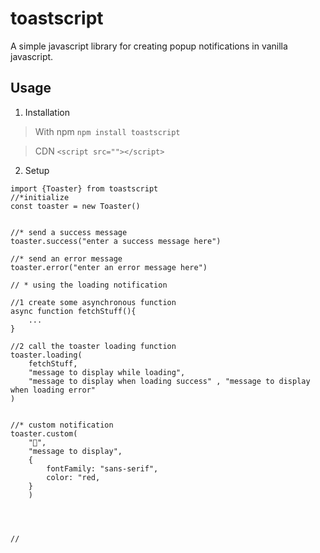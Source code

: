 # toastscript

A simple javascript library for creating popup notifications in vanilla javascript. 

## Usage 
1. Installation
> With npm
```npm install toastscript```

> CDN
```<script src=""></script>```

2. Setup 
```
import {Toaster} from toastscript
//*initialize 
const toaster = new Toaster()


//* send a success message
toaster.success("enter a success message here")

//* send an error message
toaster.error("enter an error message here")

// * using the loading notification

//1 create some asynchronous function
async function fetchStuff(){
    ...
}

//2 call the toaster loading function
toaster.loading(
    fetchStuff,
    "message to display while loading",
    "message to display when loading success" , "message to display when loading error"
)


//* custom notification
toaster.custom(
    "🙂",
    "message to display",
    { 
        fontFamily: "sans-serif",
        color: "red,
    }
    )




//



```